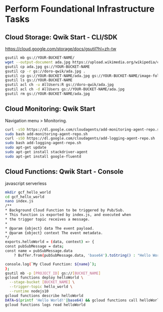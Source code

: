 # Perform Foundational Infrastructure Tasks

## Cloud Storage: Qwik Start - CLI/SDK

https://cloud.google.com/storage/docs/gsutil?hl=zh-tw

```bash
gsutil mb gs://YOUR-BUCKET-NAME/
wget --output-document ada.jpg https://upload.wikimedia.org/wikipedia/commons/thumb/a/a4/Ada_Lovelace_portrait.jpg/800px-Ada_Lovelace_portrait.jpg
gsutil cp ada.jpg gs://YOUR-BUCKET-NAME
gsutil cp -r gs://doro-qwik/ada.jpg .
gsutil cp gs://YOUR-BUCKET-NAME/ada.jpg gs://YOUR-BUCKET-NAME/image-folder/
gsutil ls gs://YOUR-BUCKET-NAME
gsutil acl ch -u AllUsers:R gs://doro-qwik/ada.jpg
gsutil acl ch -d AllUsers gs://YOUR-BUCKET-NAME/ada.jpg
gsutil rm gs://YOUR-BUCKET-NAME/ada.jpg
```

## Cloud Monitoring: Qwik Start

Navigation menu > Monitoring.

```bash
curl -sSO https://dl.google.com/cloudagents/add-monitoring-agent-repo.sh
sudo bash add-monitoring-agent-repo.sh
curl -sSO https://dl.google.com/cloudagents/add-logging-agent-repo.sh
sudo bash add-logging-agent-repo.sh
sudo apt-get update
sudo apt-get install stackdriver-agent
sudo apt-get install google-fluentd
```

## Cloud Functions: Qwik Start - Console

javascript serverless

```bash
mkdir gcf_hello_world
cd gcf_hello_world
nano index.js
/**
* Background Cloud Function to be triggered by Pub/Sub.
* This function is exported by index.js, and executed when
* the trigger topic receives a message.
*
* @param {object} data The event payload.
* @param {object} context The event metadata.
*/
exports.helloWorld = (data, context) => {
const pubSubMessage = data;
const name = pubSubMessage.data
    ? Buffer.from(pubSubMessage.data, 'base64').toString() : "Hello World";

console.log(`My Cloud Function: ${name}`);
};
gsutil mb -p [PROJECT_ID] gs://[BUCKET_NAME]
gcloud functions deploy helloWorld \
  --stage-bucket [BUCKET_NAME] \
  --trigger-topic hello_world \
  --runtime nodejs10
gcloud functions describe helloWorld
DATA=$(printf 'Hello World!'|base64) && gcloud functions call helloWorld --data '{"data":"'$DATA'"}'
gcloud functions logs read helloWorld
```